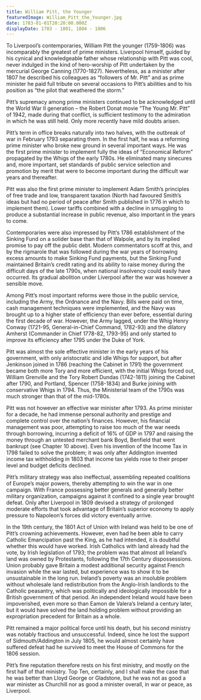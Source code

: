 ```yaml
---
title: William Pitt, the Younger
featuredImage: William_Pitt_the_Younger.jpg
date: 1783-01-01T20:20:00.000Z
displayDate: 1783 - 1801, 1804 - 1806
---
```


To Liverpool’s contemporaries, William Pitt the younger (1759-1806) was incomparably the greatest of prime ministers. Liverpool himself, guided by his cynical and knowledgeable father whose relationship with Pitt was cool, never indulged in the kind of hero-worship of Pitt undertaken by the mercurial George Canning (1770-1827). Nevertheless, as a minister after 1807 he described his colleagues as “followers of Mr. Pitt” and as prime minister he paid full tribute on several occasions to Pitt’s abilities and to his position as “the pilot that weathered the storm.”

Pitt’s supremacy among prime ministers continued to be acknowledged until the World War II generation – the Robert Donat movie “The Young Mr. Pitt” of 1942, made during that conflict, is sufficient testimony to the admiration in which he was still held. Only more recently have mild doubts arisen.

Pitt’s term in office breaks naturally into two halves, with the outbreak of war in February 1793 separating them. In the first half, he was a reforming prime minister who broke new ground in several important ways. He was the first prime minister to implement fully the ideas of “Economical Reform” propagated by the Whigs of the early 1780s. He eliminated many sinecures and, more important, set standards of public service selection and promotion by merit that were to become important during the difficult war years and thereafter.

Pitt was also the first prime minister to implement Adam Smith’s principles of free trade and low, transparent taxation (North had favoured Smith’s ideas but had no period of peace after Smith published in 1776 in which to implement them). Lower tariffs combined with a decline in smuggling to produce a substantial increase in public revenue, also important in the years to come.

Contemporaries were also impressed by Pitt’s 1786 establishment of the Sinking Fund on a solider base than that of Walpole, and by its implied promise to pay off the public debt. Modern commentators scoff at this, and by the rigmarole that was followed during the war years of borrowing excess amounts to make Sinking Fund payments, but the Sinking Fund maintained Britain’s credit rating and its ability to raise money during the difficult days of the late 1790s, when national insolvency could easily have occurred. Its gradual abolition under Liverpool after the war was however a sensible move.

Among Pitt’s most important reforms were those in the public service, including the Army, the Ordnance and the Navy. Bills were paid on time, cash management techniques were implemented, and the Navy was brought up to a higher state of efficiency than ever before, essential during the first decade of war. However, the Army lagged, under the Whig Henry Conway (1721-95, General-in-Chief Command, 1782-93) and the dilatory Amherst (Commander in Chief 1778-82, 1793-95) and only started to improve its efficiency after 1795 under the Duke of York.

Pitt was almost the sole effective minister in the early years of his government, with only aristocratic and idle Whigs for support, but after Jenkinson joined in 1786 (reaching the Cabinet in 1791) the government became both more Tory and more efficient, with the initial Whigs forced out, William Grenville and the Tory Robert Dundas (1742-1811) joining the Cabinet after 1790, and Portland, Spencer (1758-1834) and Burke joining with conservative Whigs in 1794. Thus, the Ministerial team of the 1790s was much stronger than that of the mid-1780s.

Pitt was not however an effective war minister after 1793. As prime minister for a decade, he had immense personal authority and prestige and complete control over the nation’s finances. However, his financial management was poor, attempting to raise too much of the war needs through borrowing, incurring a deficit of 16% of GDP in 1797 and raising the money through an untested merchant bank Boyd, Benfield that went bankrupt (see Chapter 10 above). Even his invention of the Income Tax in 1798 failed to solve the problem; it was only after Addington invented income tax withholding in 1803 that income tax yields rose to their proper level and budget deficits declined.

Pitt’s military strategy was also ineffectual, assembling repeated coalitions of Europe’s major powers, thereby attempting to win the war in one campaign. With France possessing better generals and generally better military organization, campaigns against it confined to a single year brought defeat. Only after Liverpool in 1809 devised a strategy of prolonged moderate efforts that took advantage of Britain’s superior economy to apply pressure to Napoleon’s forces did victory eventually arrive.

In the 19th century, the 1801 Act of Union with Ireland was held to be one of Pitt’s crowning achievements. However, even had he been able to carry Catholic Emancipation past the King, as he had intended, it is doubtful whether this would have worked. Irish Catholics with land already had the vote, by Irish legislation of 1793; the problem was that almost all Ireland’s land was owned by Protestants, following the 17th Century dispossessions. Union probably gave Britain a modest additional security against French invasion while the war lasted, but experience was to show it to be unsustainable in the long run. Ireland’s poverty was an insoluble problem without wholesale land redistribution from the Anglo-Irish landlords to the Catholic peasantry, which was politically and ideologically impossible for a British government of that period. An independent Ireland would have been impoverished, even more so than Eamon de Valera’s Ireland a century later, but it would have solved the land holding problem without providing an expropriation precedent for Britain as a whole.

Pitt remained a major political force until his death, but his second ministry was notably fractious and unsuccessful. Indeed, since he lost the support of Sidmouth/Addington in July 1805, he would almost certainly have suffered defeat had he survived to meet the House of Commons for the 1806 session.

Pitt’s fine reputation therefore rests on his first ministry, and mostly on the first half of that ministry. Top Ten, certainly, and I shall make the case that he was better than Lloyd George or Gladstone, but he was not as good a war minister as Churchill nor as good a minister overall, in war or peace, as Liverpool.
